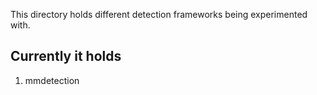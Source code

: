 This directory holds different detection frameworks being experimented with.

## Currently it holds
1. mmdetection